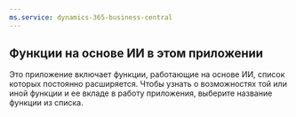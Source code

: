 ```yaml
---
ms.service: dynamics-365-business-central
---
```

## <a name="ai-driven-features-in-this-app"></a>Функции на основе ИИ в этом приложении

Это приложение включает функции, работающие на основе ИИ, список которых постоянно расширяется. Чтобы узнать о возможностях той или иной функции и ее вкладе в работу приложения, выберите название функции из списка.

